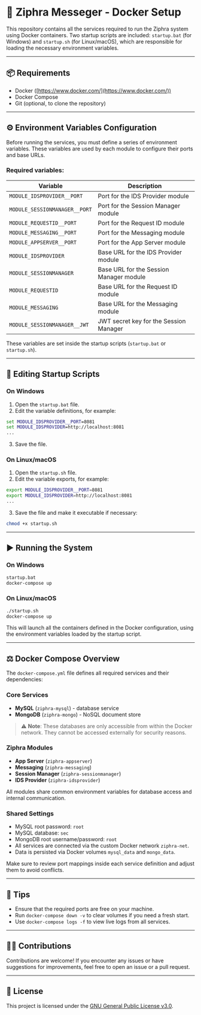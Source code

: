 # 🐳 Ziphra Messeger - Docker Setup

This repository contains all the services required to run the Ziphra system using Docker containers. Two startup scripts are included: `startup.bat` (for Windows) and `startup.sh` (for Linux/macOS), which are responsible for loading the necessary environment variables.

---

## 📦 Requirements

* Docker ([https://www.docker.com/](https://www.docker.com/))
* Docker Compose
* Git (optional, to clone the repository)

---

## ⚙️ Environment Variables Configuration

Before running the services, you must define a series of environment variables. These variables are used by each module to configure their ports and base URLs.

### Required variables:

| Variable                      | Description                             |
| ----------------------------- | --------------------------------------- |
| `MODULE_IDSPROVIDER__PORT`    | Port for the IDS Provider module        |
| `MODULE_SESSIONMANAGER__PORT` | Port for the Session Manager module     |
| `MODULE_REQUESTID__PORT`      | Port for the Request ID module          |
| `MODULE_MESSAGING__PORT`      | Port for the Messaging module           |
| `MODULE_APPSERVER__PORT`      | Port for the App Server module          |
| `MODULE_IDSPROVIDER`          | Base URL for the IDS Provider module    |
| `MODULE_SESSIONMANAGER`       | Base URL for the Session Manager module |
| `MODULE_REQUESTID`            | Base URL for the Request ID module      |
| `MODULE_MESSAGING`            | Base URL for the Messaging module       |
| `MODULE_SESSIONMANAGER__JWT`  | JWT secret key for the Session Manager  |

These variables are set inside the startup scripts (`startup.bat` or `startup.sh`).

---

## 📝 Editing Startup Scripts

### On Windows

1. Open the `startup.bat` file.
2. Edit the variable definitions, for example:

```bat
set MODULE_IDSPROVIDER__PORT=8081
set MODULE_IDSPROVIDER=http://localhost:8081
...
```

3. Save the file.

### On Linux/macOS

1. Open the `startup.sh` file.
2. Edit the variable exports, for example:

```sh
export MODULE_IDSPROVIDER__PORT=8081
export MODULE_IDSPROVIDER=http://localhost:8081
...
```

3. Save the file and make it executable if necessary:

```sh
chmod +x startup.sh
```

---

## ▶️ Running the System

### On Windows

```cmd
startup.bat
docker-compose up
```

### On Linux/macOS

```bash
./startup.sh
docker-compose up
```

This will launch all the containers defined in the Docker configuration, using the environment variables loaded by the startup script.

---

## ⚖️ Docker Compose Overview

The `docker-compose.yml` file defines all required services and their dependencies:

### Core Services

* **MySQL** (`ziphra-mysql`) - database service
* **MongoDB** (`ziphra-mongo`) - NoSQL document store

> ⚠️ **Note**: These databases are only accessible from within the Docker network. They cannot be accessed externally for security reasons.

### Ziphra Modules

* **App Server** (`ziphra-appserver`)
* **Messaging** (`ziphra-messaging`)
* **Session Manager** (`ziphra-sessionmanager`)
* **IDS Provider** (`ziphra-idsprovider`)

All modules share common environment variables for database access and internal communication.

### Shared Settings

* MySQL root password: `root`
* MySQL database: `sec`
* MongoDB root username/password: `root`
* All services are connected via the custom Docker network `ziphra-net`.
* Data is persisted via Docker volumes `mysql_data` and `mongo_data`.

Make sure to review port mappings inside each service definition and adjust them to avoid conflicts.

---

## 👏 Tips

* Ensure that the required ports are free on your machine.
* Run `docker-compose down -v` to clear volumes if you need a fresh start.
* Use `docker-compose logs -f` to view live logs from all services.

---

## 🧑‍💻 Contributions

Contributions are welcome! If you encounter any issues or have suggestions for improvements, feel free to open an issue or a pull request.

---

## 📄 License

This project is licensed under the [GNU General Public License v3.0](LICENSE).
